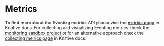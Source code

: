 # Metrics

To find more about the Eventing metrics API please visit the [metrics page](https://knative.dev/docs/admin/collecting-metrics/eventing-metrics/metrics/) in Knative docs. For collecting and visualizing Eventing metrics check the [monitoring sandbox project](https://github.com/knative-sandbox/monitoring) or for an alternative approach check the [collecting metrics page](https://knative.dev/docs/admin/collecting-metrics/#set-up-the-collector) in Knative docs.
